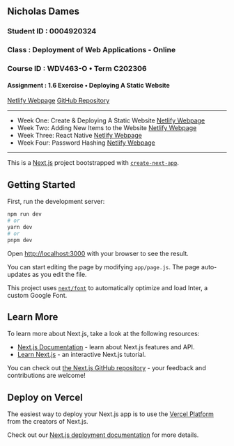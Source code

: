 ## Nicholas Dames
### Student ID : 0004920324
### Class : Deployment of Web Applications - Online
### Course ID : WDV463-O • Term C202306

#### Assignment : 1.6 Exercise • Deploying A Static Website

[Netlify Webpage](https://damesnicholas-nextapp.netlify.app/)
[GitHub Repository](https://github.com/DamesNicholas-FS/dames_nicholas_nextdemo)

<hr/>

* Week One: Create & Deploying A Static Website [Netlify Webpage](https://damesnicholas-nextapp.netlify.app/)
* Week Two: Adding New Items to the Website [Netlify Webpage](https://damesnicholas-nextapp.netlify.app/)
* Week Three: React Native [Netlify Webpage](https://damesnicholas-nextapp.netlify.app/)
* Week Four: Password Hashing [Netlify Webpage](https://damesnicholas-nextapp.netlify.app/)

<hr/>

This is a [Next.js](https://nextjs.org/) project bootstrapped with [`create-next-app`](https://github.com/vercel/next.js/tree/canary/packages/create-next-app).

## Getting Started

First, run the development server:

```bash
npm run dev
# or
yarn dev
# or
pnpm dev
```

Open [http://localhost:3000](http://localhost:3000) with your browser to see the result.

You can start editing the page by modifying `app/page.js`. The page auto-updates as you edit the file.

This project uses [`next/font`](https://nextjs.org/docs/basic-features/font-optimization) to automatically optimize and load Inter, a custom Google Font.

## Learn More

To learn more about Next.js, take a look at the following resources:

- [Next.js Documentation](https://nextjs.org/docs) - learn about Next.js features and API.
- [Learn Next.js](https://nextjs.org/learn) - an interactive Next.js tutorial.

You can check out [the Next.js GitHub repository](https://github.com/vercel/next.js/) - your feedback and contributions are welcome!

## Deploy on Vercel

The easiest way to deploy your Next.js app is to use the [Vercel Platform](https://vercel.com/new?utm_medium=default-template&filter=next.js&utm_source=create-next-app&utm_campaign=create-next-app-readme) from the creators of Next.js.

Check out our [Next.js deployment documentation](https://nextjs.org/docs/deployment) for more details.
